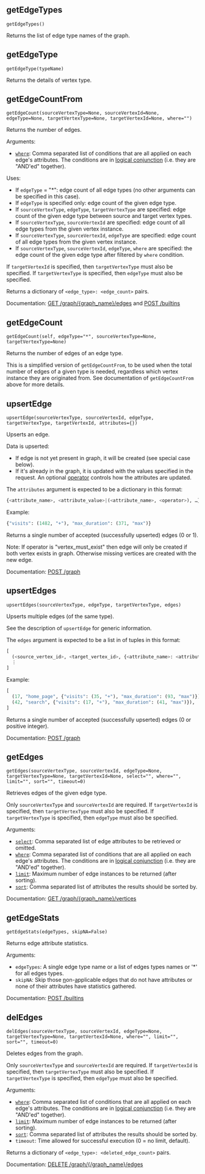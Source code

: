 ## getEdgeTypes
`getEdgeTypes()`

Returns the list of edge type names of the graph.

## getEdgeType
`getEdgeType(typeName)`

Returns the details of vertex type.

## getEdgeCountFrom
`getEdgeCount(sourceVertexType=None, sourceVertexId=None, edgeType=None, targetVertexType=None, targetVertexId=None, where="")`

Returns the number of edges.

Arguments:
- [`where`](https://docs.tigergraph.com/dev/restpp-api/built-in-endpoints#filter): Comma separated list of conditions that are all applied on each edge's attributes.
    The conditions are in [logical conjunction](https://en.wikipedia.org/wiki/Logical_conjunction) (i.e. they are "AND'ed" together).

Uses:
- If `edgeType` = "*": edge count of all edge types (no other arguments can be specified in this case).
- If `edgeType` is specified only: edge count of the given edge type.
- If `sourceVertexType`, `edgeType`, `targetVertexType` are specified: edge count of the given edge type between source and target vertex types.
- If `sourceVertexType`, `sourceVertexId` are specified: edge count of all edge types from the given vertex instance.
- If `sourceVertexType`, `sourceVertexId`, `edgeType` are specified: edge count of all edge types from the given vertex instance.
- If `sourceVertexType`, `sourceVertexId`, `edgeType`, `where` are specified: the edge count of the given edge type after filtered by `where` condition.

If `targetVertexId` is specified, then `targetVertexType` must also be specified.
If `targetVertexType` is specified, then `edgeType` must also be specified.

Returns a dictionary of `<edge_type>: <edge_count>` pairs.

Documentation: [GET /graph/{graph_name}/edges](https://docs.tigergraph.com/dev/restpp-api/built-in-endpoints#get-graph-graph_name-edges) and
               [POST /builtins](https://docs.tigergraph.com/dev/restpp-api/built-in-endpoints#stat_edge_number)

## getEdgeCount
`getEdgeCount(self, edgeType="*", sourceVertexType=None, targetVertexType=None)`

Returns the number of edges of an edge type.
    
This is a simplified version of `getEdgeCountFrom`, to be used when the total number of edges of a given type is needed, regardless which vertex instance they are originated from.
See documentation of `getEdgeCountFrom` above for more details.

## upsertEdge
`upsertEdge(sourceVertexType, sourceVertexId, edgeType, targetVertexType, targetVertexId, attributes={})`

Upserts an edge.

Data is upserted:
- If edge is not yet present in graph, it will be created (see special case below).
- If it's already in the graph, it is updated with the values specified in the request. An optional [operator](https://docs.tigergraph.com/dev/restpp-api/built-in-endpoints#post-graph-graph_name-upsert-the-given-data) controls how the attributes are updated.

The `attributes` argument is expected to be a dictionary in this format:
```python
{<attribute_name>, <attribute_value>|(<attribute_name>, <operator>), …}
```

Example:
```python
{"visits": (1482, "+"), "max_duration": (371, "max")}
```

Returns a single number of accepted (successfully upserted) edges (0 or 1).

Note: If operator is "vertex_must_exist" then edge will only be created if both vertex exists in graph.
      Otherwise missing vertices are created with the new edge.

Documentation: [POST /graph](https://docs.tigergraph.com/dev/restpp-api/built-in-endpoints#post-graph-graph_name-upsert-the-given-data        )

## upsertEdges
`upsertEdges(sourceVertexType, edgeType, targetVertexType, edges)`

Upserts multiple edges (of the same type).

See the description of `upsertEdge` for generic information.

The `edges` argument is expected to be a list in of tuples in this format:
```python
[
  (<source_vertex_id>, <target_vertex_id>, {<attribute_name>: <attribute_value>|(<attribute_name>, <operator>), …})
  ⋮
]
```

Example:
```python
[
  (17, "home_page", {"visits": (35, "+"), "max_duration": (93, "max")}),
  (42, "search", {"visits": (17, "+"), "max_duration": (41, "max")}),
]
```

Returns a single number of accepted (successfully upserted) edges (0 or positive integer).

Documentation: [POST /graph](https://docs.tigergraph.com/dev/restpp-api/built-in-endpoints#post-graph-graph_name-upsert-the-given-data        )

## getEdges
`getEdges(sourceVertexType, sourceVertexId, edgeType=None, targetVertexType=None, targetVertexId=None, select="", where="", limit="", sort="", timeout=0)`

Retrieves edges of the given edge type.

Only `sourceVertexType` and `sourceVertexId` are required.
If `targetVertexId` is specified, then `targetVertexType` must also be specified.
If `targetVertexType` is specified, then `edgeType` must also be specified.

Arguments:
- [`select`](https://docs.tigergraph.com/dev/restpp-api/built-in-endpoints#select): Comma separated list of edge attributes to be retrieved or omitted.
- [`where`](https://docs.tigergraph.com/dev/restpp-api/built-in-endpoints#filter): Comma separated list of conditions that are all applied on each edge's attributes.
    The conditions are in [logical conjunction](https://en.wikipedia.org/wiki/Logical_conjunction) (i.e. they are "AND'ed" together).
- [`limit`](https://docs.tigergraph.com/dev/restpp-api/built-in-endpoints#limit): Maximum number of edge instances to be returned (after sorting).
- [`sort`](https://docs.tigergraph.com/dev/restpp-api/built-in-endpoints#sort): Comma separated list of attributes the results should be sorted by.

Documentation: [GET /graph/{graph_name}/vertices](https://docs.tigergraph.com/dev/restpp-api/built-in-endpoints#get-graph-graph_name-vertices)

## getEdgeStats
`getEdgeStats(edgeTypes, skipNA=False)`

Returns edge attribute statistics.

Arguments:
- `edgeTypes`: A single edge type name or a list of edges types names or '*' for all edges types.
- `skipNA`:    Skip those <u>n</u>on-<u>a</u>pplicable edges that do not have attributes or none of their attributes have statistics gathered.

Documentation: [POST /builtins](https://docs.tigergraph.com/dev/restpp-api/built-in-endpoints#stat_edge_attr)

## delEdges
`delEdges(sourceVertexType, sourceVertexId, edgeType=None, targetVertexType=None, targetVertexId=None, where="", limit="", sort="", timeout=0)`

Deletes edges from the graph.

Only `sourceVertexType` and `sourceVertexId` are required.
If `targetVertexId` is specified, then `targetVertexType` must also be specified.
If `targetVertexType` is specified, then `edgeType` must also be specified.

Arguments:
- [`where`](https://docs.tigergraph.com/dev/restpp-api/built-in-endpoints#filter): Comma separated list of conditions that are all applied on each edge's attributes.
    The conditions are in [logical conjunction](https://en.wikipedia.org/wiki/Logical_conjunction) (i.e. they are "AND'ed" together).
- [`limit`](https://docs.tigergraph.com/dev/restpp-api/built-in-endpoints#limit): Maximum number of edge instances to be returned (after sorting).
- [`sort`](https://docs.tigergraph.com/dev/restpp-api/built-in-endpoints#sort): Comma separated list of attributes the results should be sorted by.
- `timeout`: Time allowed for successful execution (0 = no limit, default).

Returns a dictionary of `<edge_type>: <deleted_edge_count>` pairs.

Documentation: [DELETE /graph/{/graph_name}/edges](https://docs.tigergraph.com/dev/restpp-api/built-in-endpoints#delete-graph-graph_name-edges)
